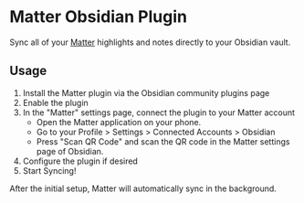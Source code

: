 # Matter Obsidian Plugin

Sync all of your [Matter](https://hq.getmatter.app) highlights and notes directly to your Obsidian vault.

## Usage
1. Install the Matter plugin via the Obsidian community plugins page
2. Enable the plugin
3. In the "Matter" settings page, connect the plugin to your Matter account
    * Open the Matter application on your phone.
    * Go to your Profile > Settings > Connected Accounts > Obsidian
    * Press "Scan QR Code" and scan the QR code in the Matter settings page of Obsidian.
4. Configure the plugin if desired
5. Start Syncing!

After the initial setup, Matter will automatically sync in the background.
